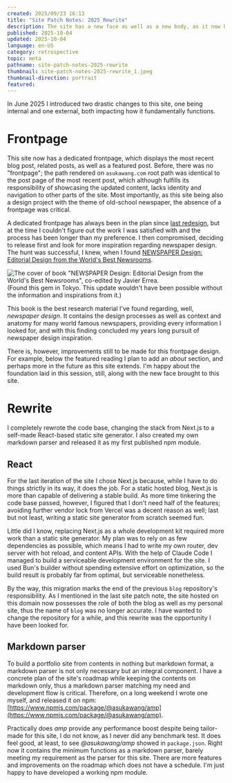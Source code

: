```yaml
---
created: 2025/09/23 16:13
title: "Site Patch Notes: 2025 Rewrite"
description: The site has a new face as well as a new body, as it now has a long overdue frontpage and a code base rewritten from scratch.
published: 2025-10-04
updated: 2025-10-04
language: en-US
category: retrospective
topic: meta
pathname: site-patch-notes-2025-rewrite
thumbnail: site-patch-notes-2025-rewrite_1.jpeg
thumbnail-direction: portrait
featured:
---
```

In June 2025 I introduced two drastic changes to this site, one being internal and one external, both impacting how it fundamentally functions.
# Frontpage
This site now has a dedicated frontpage, which displays the most recent blog post, related posts, as well as a featured post. Before, there was no "frontpage"; the path rendered on `asukawang.com` root path was identical to the post page of the most recent post, which although fulfills its responsibility of showcasing the updated content, lacks identity and navigation to other parts of the site. Most importantly, as this site being also a design project with the theme of old-school newspaper, the absence of a frontpage was critical.

A dedicated frontpage has always been in the plan since [last redesign](https://asukawang.com/blog/site-patch-notes-2024-redesign), but at the time I couldn't figure out the work I was satisfied with and the process has been longer than my preference. I then compromised, deciding to release first and look for more inspiration regarding newspaper design. The hunt was successful, I knew, when I found [NEWSPAPER Design: Editorial Design from the World's Best Newsrooms](https://gestalten.com/products/newspaper-design).

![The cover of book "NEWSPAPER Design: Editorial Design from the World's Best Newsrooms", co-edited by Javier Errea.](site-patch-notes-2025-rewrite_1.jpeg)(Found this gem in Tokyo. This update wouldn't have been possible without the information and inspirations from it.)

This book is the best research material I've found regarding, well, _newspaper design_. It contains the design processes as well as context and anatomy for many world famous newspapers, providing every information I looked for, and with this finding concluded my years long pursuit of newspaper design inspiration.

There is, however, improvements still to be made for this frontpage design. For example, below the featured reading I plan to add an _about_ section, and perhaps more in the future as this site extends. I'm happy about the foundation laid in this session, still, along with the new face brought to this site.
# Rewrite
I completely rewrote the code base, changing the stack from Next.js to a self-made React-based static site generator. I also created my own markdown parser and released it as my first published npm module.
## React
For the last iteration of the site I chose Next.js because, while I have to do things strictly in its way, it does the job. For a static hosted blog, Next.js is more than capable of delivering a stable build. As more time tinkering the code base passed, however, I figured that I don't need half of the features; avoiding further vendor lock from Vercel was a decent reason as well; last but not least, writing a static site generator from scratch seemed fun.

Little did I know, replacing Next.js as a whole development kit required more work than a static site generator. My plan was to rely on as few dependencies as possible, which means I had to write my own router, dev server with hot reload, and content APIs. With the help of Claude Code I managed to build a serviceable development environment for the site. I used Bun's builder without spending extensive effort on optimization, so the build result is probably far from optimal, but serviceable nonetheless.

By the way, this migration marks the end of the previous `blog` repository's responsibility. As I mentioned in the last site patch note, the site hosted on this domain now possesses the role of both the blog as well as my personal site, thus the name of `blog` was no longer accurate. I have wanted to change the repository for a while, and this rewrite was the opportunity I have been looked for.
 
## Markdown parser
To build a portfolio site from contents in nothing but markdown format, a markdown parser is not only necessary but an integral component. I have a concrete plan of the site's roadmap while keeping the contents on markdown only, thus a markdown parser matching my need and development flow is critical. Therefore, on a long weekend I wrote one myself, and released it on npm: [https://www.npmjs.com/package/@asukawang/amp](https://www.npmjs.com/package/@asukawang/amp).

Practically does _amp_ provide any performance boost despite being tailor-made for this site, I do not know, as I never did any benchmark test. It does feel good, at least, to see _@asukawang/amp_ showed in `package.json`. Right now it contains the minimum functions as a markdown parser, barely meeting my requirement as the parser for this site. There are more features and improvements on the roadmap which does not have a schedule. I'm just happy to have developed a working npm module.


